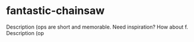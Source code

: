# fantastic-chainsaw
   Description (ops are short and memorable. Need inspiration? How about f.  Description (op
